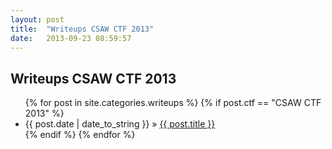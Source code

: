 ```yaml
---
layout: post
title:  "Writeups CSAW CTF 2013"
date:   2013-09-23 08:59:57
---
```


<h2>Writeups CSAW CTF 2013</h2>
<ul class='posts'>
    {% for post in site.categories.writeups %}
        {% if post.ctf == "CSAW CTF 2013" %}
        <li>
          <span>{{ post.date | date_to_string }}</span>
          &raquo;
          <a href='{{ post.url }}'>{{ post.title }}</a>
        </li>
        {% endif %}
    {% endfor %}
</ul>